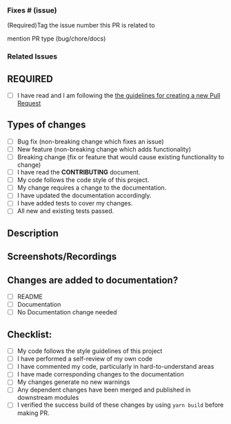    <!-- If you need help with you PR or if you want to to discuss something with us, join the WalkingPal [Discord community](https://discord.gg/Et3aQTsW6a)! -->

### Fixes # (issue)

(Required)Tag the issue number this PR is related to

mention PR type (bug/chore/docs)

### Related Issues

<!--
Please use this format link issue numbers: Fixes #123
https://docs.github.com/en/free-pro-team@latest/github/managing-your-work-on-github/linking-a-pull-request-to-an-issue#linking-a-pull-request-to-an-issue-using-a-keyword
-->

## REQUIRED

- [ ] I have read and I am following the [the guidelines for creating a new Pull Request](https://github.com/WalkingPal/walking-pal-web/blob/dev/.docs/CONTRIBUTING.md)

## Types of changes

<!--- What types of changes does your code introduce? Put an `x` in all the boxes that apply: -->

- [ ] Bug fix (non-breaking change which fixes an issue)
- [ ] New feature (non-breaking change which adds functionality)
- [ ] Breaking change (fix or feature that would cause existing functionality to change)
- [ ] I have read the **CONTRIBUTING** document.
- [ ] My code follows the code style of this project.
- [ ] My change requires a change to the documentation.
- [ ] I have updated the documentation accordingly.
- [ ] I have added tests to cover my changes.
- [ ] All new and existing tests passed.

## Description

<!-- Please do not leave this blank -->

## Screenshots/Recordings

<!--  screenshots  -->

## Changes are added to documentation?

- [ ] README
- [ ] Documentation
- [ ] No Documentation change needed

## Checklist:

- [ ] My code follows the style guidelines of this project
- [ ] I have performed a self-review of my own code
- [ ] I have commented my code, particularly in hard-to-understand areas
- [ ] I have made corresponding changes to the documentation
- [ ] My changes generate no new warnings
- [ ] Any dependent changes have been merged and published in downstream modules
- [ ] I verified the success build of these changes by using `yarn build` before making PR.
